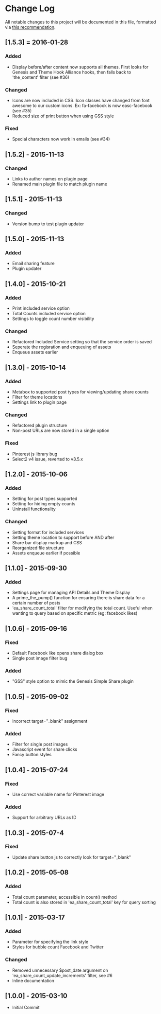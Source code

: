 # Change Log
All notable changes to this project will be documented in this file, formatted via [this recommendation](http://keepachangelog.com/).

## [1.5.3] = 2016-01-28
### Added
- Display before/after content now supports all themes. First looks for Genesis and Theme Hook Alliance hooks, then falls back to 'the_content' filter (see #36)

### Changed
- Icons are now included in CSS. Icon classes have changed from font awesome to our custom icons. Ex: fa-facebook is now easc-facebook (see #35)
- Reduced size of print button when using GSS style

### Fixed
- Special characters now work in emails (see #34)

## [1.5.2] - 2015-11-13
### Changed
- Links to author names on plugin page
- Renamed main plugin file to match plugin name

## [1.5.1] - 2015-11-13
### Changed
- Version bump to test plugin updater

## [1.5.0] - 2015-11-13
### Added
- Email sharing feature
- Plugin updater

## [1.4.0] - 2015-10-21
### Added
- Print included service option
- Total Counts included service option
- Settings to toggle count number visibility

### Changed
- Refactored Included Service setting so that the service order is saved
- Seperate the regisration and enqueuing of assets
- Enqueue assets earlier

## [1.3.0] - 2015-10-14
### Added
- Metabox to supported post types for viewing/updating share counts
- Filter for theme locations
- Settings link to plugin page

### Changed
- Refactored plugin structure
- Non-post URLs are now stored in a single option

### Fixed
- Pinterest js library bug
- Select2 v4 issue, reverted to v3.5.x

## [1.2.0] - 2015-10-06
### Added
- Setting for post types supported
- Setting for hiding empty counts
- Uninstall functionality

### Changed
- Setting format for included services
- Setting theme location to support before AND after
- Share bar display markup and CSS
- Reorganized file structure
- Assets enqueue earlier if possible

## [1.1.0] - 2015-09-30
### Added
- Settings page for managing API Details and Theme Display
- A prime_the_pump() function for ensuring there is share data for a certain number of posts
- 'ea_share_count_total' filter for modifying the total count. Useful when wanting to query based on specific metric (eg: facebook likes)

## [1.0.6] - 2015-09-16
### Fixed
- Default Facebook like opens share dialog box
- Single post image filter bug
### Added
- "GSS" style option to mimic the Genesis Simple Share plugin

## [1.0.5] - 2015-09-02
### Fixed
- Incorrect target="_blank" assignment

### Added
- Filter for single post images
- Javascript event for share clicks
- Fancy button styles

## [1.0.4] - 2015-07-24
### Fixed
- Use correct variable name for Pinterest image
### Added
- Support for arbitrary URLs as ID

## [1.0.3] - 2015-07-4
### Fixed
- Update share button js to correctly look for target="_blank"

## [1.0.2] - 2015-05-08
### Added
- Total count parameter, accessible in count() method
- Total count is also stored in 'ea_share_count_total' key for query sorting

## [1.0.1] - 2015-03-17
### Added
- Parameter for specifying the link style
- Styles for bubble count Facebook and Twitter

### Changed
- Removed unnecessary $post_date argument on 'ea_share_count_update_increments' filter, see #6
- Inline documentation

## [1.0.0] - 2015-03-10
- Initial Commit